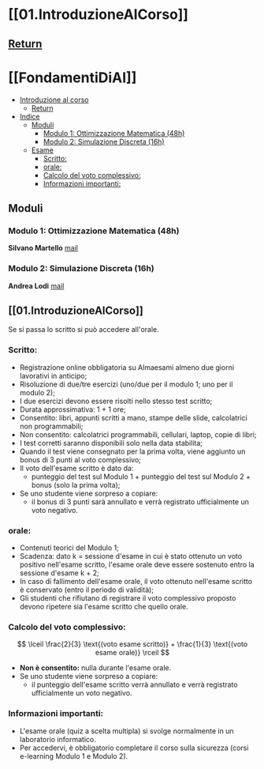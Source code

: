 # [[01.IntroduzioneAlCorso]]

[Return](./RicercaOperativa.md)
---

# [[FondamentiDiAI]]

- [Introduzione al corso](#introduzione-al-corso)
  - [Return](#return)
- [Indice](#indice)
  - [Moduli](#moduli)
    - [Modulo 1: Ottimizzazione Matematica (48h)](#modulo-1-ottimizzazione-matematica-48h)
    - [Modulo 2: Simulazione Discreta (16h)](#modulo-2-simulazione-discreta-16h)
  - [Esame](#esame)
    - [Scritto:](#scritto)
    - [orale:](#orale)
    - [Calcolo del voto complessivo:](#calcolo-del-voto-complessivo)
    - [Informazioni importanti:](#informazioni-importanti)

## Moduli

### Modulo 1: Ottimizzazione Matematica (48h)
**Silvano Martello** [mail](silvano.martello@unibo.it)

### Modulo 2: Simulazione Discreta (16h)
**Andrea Lodi** [mail](andrea.lodi@unibo.it)

## [[01.IntroduzioneAlCorso]]

Se si passa lo scritto si può accedere all'orale.

### Scritto:
- Registrazione online obbligatoria su Almaesami almeno due giorni lavorativi in anticipo;
- Risoluzione di due/tre esercizi (uno/due per il modulo 1; uno per il modulo 2);
- I due esercizi devono essere risolti nello stesso test scritto;
- Durata approssimativa: 1 + 1 ore;
- Consentito: libri, appunti scritti a mano, stampe delle slide, calcolatrici non programmabili;
- Non consentito: calcolatrici programmabili, cellulari, laptop, copie di libri;
- I test corretti saranno disponibili solo nella data stabilita;
- Quando il test viene consegnato per la prima volta, viene aggiunto un bonus di 3 punti al voto complessivo;
- Il voto dell'esame scritto è dato da:
  - punteggio del test sul Modulo 1 + punteggio del test sul Modulo 2 + bonus (solo la prima volta);
- Se uno studente viene sorpreso a copiare:
  - il bonus di 3 punti sarà annullato e verrà registrato ufficialmente un voto negativo.

### orale:
- Contenuti teorici del Modulo 1;
- Scadenza: dato k = sessione d'esame in cui è stato ottenuto un voto positivo nell'esame scritto, l'esame orale deve essere sostenuto entro la sessione d'esame k + 2;
- In caso di fallimento dell'esame orale, il voto ottenuto nell'esame scritto è conservato (entro il periodo di validità);
- Gli studenti che rifiutano di registrare il voto complessivo proposto devono ripetere sia l'esame scritto che quello orale.

### Calcolo del voto complessivo:
$$ \lceil \frac{2}{3} \text{(voto esame scritto)} + \frac{1}{3} \text{(voto esame orale)} \rceil $$

- **Non è consentito:** nulla durante l'esame orale.
- Se uno studente viene sorpreso a copiare:
  - il punteggio dell'esame scritto verrà annullato e verrà registrato ufficialmente un voto negativo.

### Informazioni importanti:
- L'esame orale (quiz a scelta multipla) si svolge normalmente in un laboratorio informatico.
- Per accedervi, è obbligatorio completare il corso sulla sicurezza (corsi e-learning Modulo 1 e Modulo 2).



